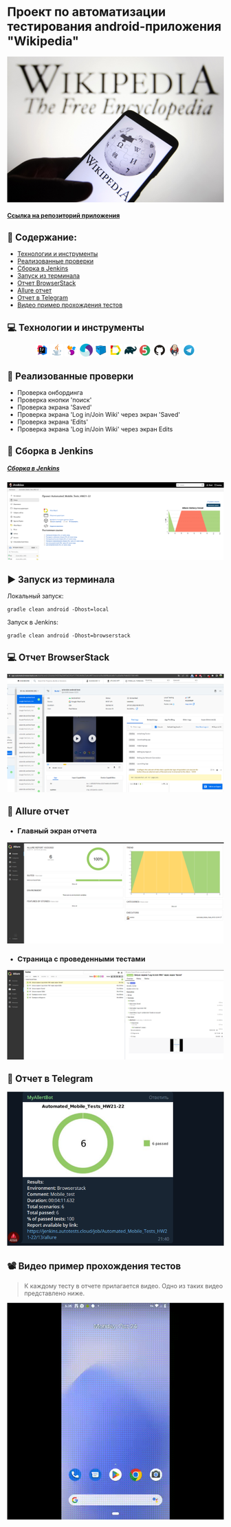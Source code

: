 # Проект по автоматизации тестирования android-приложения  "Wikipedia"

<img title="Wiki img" src="images/title/Title_WIki.jpeg">

#### <a target="_blank" href="https://github.com/wikimedia/apps-android-wikipedia/releases">Ссылка на репозиторий приложения</a>

## :page_with_curl: Содержание:

- <a href="#computer-технологии-и-инструменты">Технологии и инструменты</a>
- <a href="#notebook_with_decorative_cover-реализованные-проверки">Реализованные проверки</a>
- <a href="#electric_plug-сборка-в-Jenkins">Сборка в Jenkins</a>
- <a href="#arrow_forward-запуск-из-терминала">Запуск из терминала</a>
- <a href="#👽-отчет-browserstack">Отчет BrowserStack</a>
- <a href="#open_book-allure-отчет">Allure отчет</a>
- <a href="#robot-отчет-в-telegram">Отчет в Telegram</a>
- <a href="#film_projector-видео-пример-прохождения-тестов">Видео пример прохождения тестов</a>

## :computer: Технологии и инструменты

<p align="center">
<img width="6%" title="IntelliJ IDEA" src="images/logoTools/Intelij_IDEA.svg">
<img width="6%" title="Java" src="images/logoTools/Java.svg">
<img width="6%" title="Selenide" src="images/logoTools/Selenide.svg">
<img width="6%" title="Appium" src="images/logoTools/appium.svg">
<img width="6%" title="Selenoid" src="images/logoTools/Selenoid.svg">
<img width="6%" title="Allure Report" src="images/logoTools/Allure_Report.svg">
<img width="6%" title="Gradle" src="images/logoTools/Gradle.svg">
<img width="6%" title="JUnit5" src="images/logoTools/JUnit5.svg">
<img width="6%" title="GitHub" src="images/logoTools/GitHub.svg">
<img width="6%" title="Jenkins" src="images/logoTools/Jenkins.svg">
<img width="6%" title="Telegram" src="images/logoTools/Telegram.svg">
</p>

## :notebook_with_decorative_cover: Реализованные проверки

- Проверка онбординга
- Проверка кнопки 'поиск'
- Проверка экрана 'Saved'
- Проверка экрана 'Log in/Join Wiki' через экран 'Saved'
- Проверка экрана 'Edits'
- Проверка экрана 'Log in/Join Wiki' через экран Edits

## :electric_plug: Сборка в Jenkins

##### <a target="_blank" href="https://jenkins.autotests.cloud/job/Automated_Mobile_Tests_HW21-22/">Сборка в Jenkins</a>

<p align="center">
<img title="Jenkins Dashboard" src="images/title/AssemblyInJenkins.png">
</p>  

## :arrow_forward: Запуск из терминала

Локальный запуск:

```
gradle clean android -Dhost=local
```

Запуск в Jenkins:

```
gradle clean android -Dhost=browserstack
```

## :computer: Отчет BrowserStack

<img title="BrowserStack dashboard" src="images/title/BrowserStackReport.png">

## :open_book: Allure отчет

- ### Главный экран отчета

<p align="center">
<img title="Allure Overview Dashboard" src="images/title/AllureMainPage.png">
</p>

- ### Страница с проведенными тестами

<p align="center">
<img title="Allure Test Page" src="images/title/PageWithTest.png">
</p>

## :robot: Отчет в Telegram

<p align="center">
<img title="Telegram notification message" src="images/title/TelegramBot.png">
</p>

## :film_projector: Видео пример прохождения тестов

> К каждому тесту в отчете прилагается видео. Одно из таких видео представлено ниже.
<p align="center">
  <img title="Selenoid Video" src="images/title/ExampleTest.gif">
</p>


